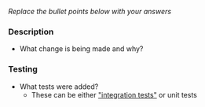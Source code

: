 _Replace the bullet points below with your answers_

### Description

- What change is being made and why?

### Testing

- What tests were added?
  - These can be either ["integration tests"](./workflows/ci_cd.yml) or unit tests
